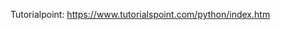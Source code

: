 [Python Documentation]: (https://docs.python.org/3/tutorial/index.html)
Tutorialpoint: https://www.tutorialspoint.com/python/index.htm
